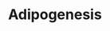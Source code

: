 ---
annotations:
- type: Pathway Ontology
  value: signaling pathway pertinent to development
authors:
- MaintBot
- MartijnVanIersel
- Mkutmon
description: The different classess of factors involved in adipogenesis are shown.
  Adipogenesis is the process by which fat cells differentiate from predadipocytes
  to adipocytes (fat cells). Adipose tissue, composed of white and brown adipose tissue,
  is composed of adipocytes. This pathway is primarily studied to understand factors
  that contribute to obesity and diabetes. Transcriptional and hormonal regulators
  of adipocyte formation are indicated.
last-edited: 2016-07-15
organisms:
- Gallus gallus
redirect_from:
- /index.php/Pathway:WP761
- /instance/WP761
schema-jsonld:
- '@context': https://schema.org/
  '@id': https://wikipathways.github.io/pathways/WP761.html
  '@type': Dataset
  creator:
    '@type': Organization
    name: WikiPathways
  description: The different classess of factors involved in adipogenesis are shown.
    Adipogenesis is the process by which fat cells differentiate from predadipocytes
    to adipocytes (fat cells). Adipose tissue, composed of white and brown adipose
    tissue, is composed of adipocytes. This pathway is primarily studied to understand
    factors that contribute to obesity and diabetes. Transcriptional and hormonal
    regulators of adipocyte formation are indicated.
  keywords:
  - ID3
  - STAT2
  - PPARD
  - PPARGC1A
  - KLF7
  - MEF2B
  - RXRG
  - NDN
  - BSCL2
  - CYP26B1
  - SP1
  - LMNA
  - RCJMB04_8n15
  - WNT1
  - LPIN3
  - AHR
  - ADPN
  - EGR2
  - CTNNB1
  - NR2F1
  - EBF1
  - IGF1
  - PTGIS
  - PCK1
  - RETN
  - OSM
  - CEBPD
  - RBL2
  - TNF
  - PRLR
  - ADIPOQ
  - ADFP
  - HIF1A
  - NRIP1
  - FOXC2
  - AGT
  - PCK2
  - FZD1
  - RBL1
  - WNT5B
  - NCOA1
  - DF
  - UCP1
  - SOCS3
  - E2F1
  - AGPAT2
  - INS
  - FOXO1A
  - CDKN1A
  - GADD45A
  - PLIN
  - NCOA2
  - KLF6
  - RORA
  - PPARG
  - FAS
  - NCOR2
  - TWIST1
  - WNT10B
  - GATA3
  - MIXL1
  - SLC2A4
  - RCJMB04_6p13
  - GTF3A
  - IRS3L
  - IRS1
  - E2F4
  - TGFB1
  - STAT5B
  - LPIN1
  - CEBPA
  - SREBF1
  - HMGA1
  - GATA4
  - RB1
  - MIF
  - RXRA
  - CYP26A1
  - BMP4
  - NCOR1
  - STAT5A
  - CNTFR
  - IRS2
  - WWTR1
  - SPOCK1
  - IL6
  - MEF2A
  - NR1H3
  - LIF
  - MEF2D
  - GDF10
  - TRIB3
  - LIFR
  - RARA
  - SOCS1
  - LPL
  - CUGBP1
  - KLF15
  - RCJMB04_2d20
  - PPARA
  - CEBPB
  - DDIT3
  - HNF1A
  - MEF2C
  - FRZB
  - SCD
  - SERPINE1
  - GH1
  - STAT6
  - GADD45B
  - CISD1
  - GATA2
  - DLK1
  - LIPE
  - NR3C1
  - ZMPSTE24
  - IRS4
  - SMAD3
  - RCJMB04_17i9
  - STAT3
  - SFRP4
  - IL6ST
  - BMP3
  - LPIN2
  - EPAS1
  - LEP
  - BMP1
  - KLF5
  - ASIP
  - BMP2
  - CREB1
  license: CC0
  name: Adipogenesis
seo: CreativeWork
title: Adipogenesis
wpid: WP761
---